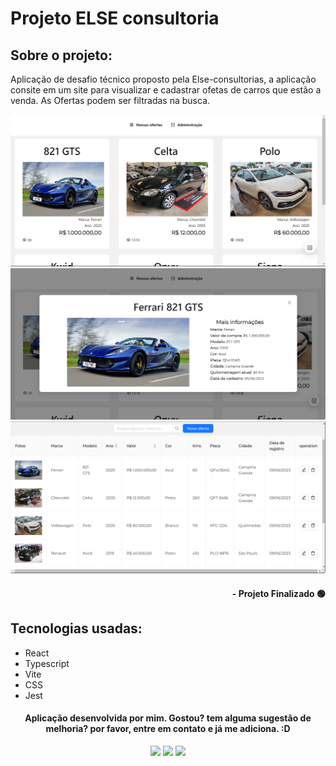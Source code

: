 # Projeto ELSE consultoria

## Sobre o projeto:

Aplicação de desafio técnico proposto pela Else-consultorias, a aplicação consite em um site para visualizar e cadastrar ofetas de carros que estão a venda. As Ofertas podem ser filtradas na busca.

<div align="center">
  <img src="/src/assets/cover1.png">
  <img src="/src/assets/cover2.png">
  <img src="/src/assets/cover3.png">
</div>

#### <div align="right">- Projeto Finalizado 🟢 <div>

## Tecnologias usadas:

- React
- Typescript
- Vite
- CSS
- Jest

#### <div align="center">Aplicação desenvolvida por mim. Gostou? tem alguma sugestão de melhoria? por favor, entre em contato e já me adiciona. :D

<div>

<div align="center"> 
  <a href="https://instagram.com/kelvinteixeira_" target="_blank"><img src="https://img.shields.io/badge/-Instagram-%23E4405F?style=for-the-badge&logo=instagram&logoColor=white" target="_blank"></a>
  <a href = "mailto:kelvin.teixeira.santos@gmail.com"><img src="https://img.shields.io/badge/-Gmail-%23333?style=for-the-badge&logo=gmail&logoColor=white" target="_blank"></a>
  <a href="https://www.linkedin.com/in/kelvin-teixeira-8707b41a8/" target="_blank"><img src="https://img.shields.io/badge/-LinkedIn-%230077B5?style=for-the-badge&logo=linkedin&logoColor=white" target="_blank"></a> 
  </div>
